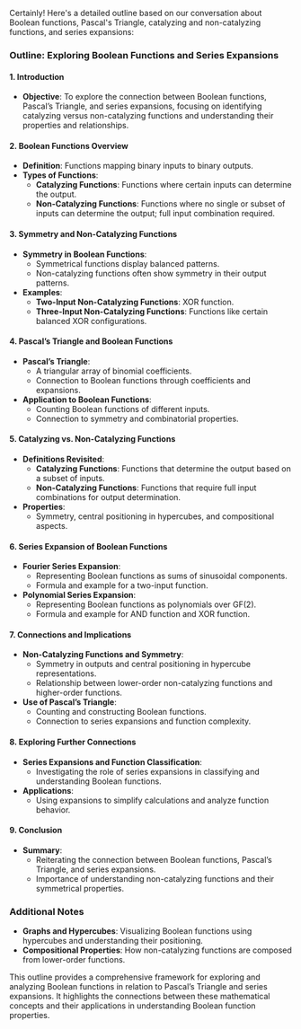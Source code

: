 Certainly! Here's a detailed outline based on our conversation about Boolean functions, Pascal's Triangle, catalyzing and non-catalyzing functions, and series expansions:

### Outline: Exploring Boolean Functions and Series Expansions

#### 1. **Introduction**
   - **Objective**: To explore the connection between Boolean functions, Pascal’s Triangle, and series expansions, focusing on identifying catalyzing versus non-catalyzing functions and understanding their properties and relationships.

#### 2. **Boolean Functions Overview**
   - **Definition**: Functions mapping binary inputs to binary outputs.
   - **Types of Functions**:
     - **Catalyzing Functions**: Functions where certain inputs can determine the output.
     - **Non-Catalyzing Functions**: Functions where no single or subset of inputs can determine the output; full input combination required.

#### 3. **Symmetry and Non-Catalyzing Functions**
   - **Symmetry in Boolean Functions**:
     - Symmetrical functions display balanced patterns.
     - Non-catalyzing functions often show symmetry in their output patterns.
   - **Examples**:
     - **Two-Input Non-Catalyzing Functions**: XOR function.
     - **Three-Input Non-Catalyzing Functions**: Functions like certain balanced XOR configurations.

#### 4. **Pascal’s Triangle and Boolean Functions**
   - **Pascal’s Triangle**:
     - A triangular array of binomial coefficients.
     - Connection to Boolean functions through coefficients and expansions.
   - **Application to Boolean Functions**:
     - Counting Boolean functions of different inputs.
     - Connection to symmetry and combinatorial properties.

#### 5. **Catalyzing vs. Non-Catalyzing Functions**
   - **Definitions Revisited**:
     - **Catalyzing Functions**: Functions that determine the output based on a subset of inputs.
     - **Non-Catalyzing Functions**: Functions that require full input combinations for output determination.
   - **Properties**:
     - Symmetry, central positioning in hypercubes, and compositional aspects.

#### 6. **Series Expansion of Boolean Functions**
   - **Fourier Series Expansion**:
     - Representing Boolean functions as sums of sinusoidal components.
     - Formula and example for a two-input function.
   - **Polynomial Series Expansion**:
     - Representing Boolean functions as polynomials over GF(2).
     - Formula and example for AND function and XOR function.

#### 7. **Connections and Implications**
   - **Non-Catalyzing Functions and Symmetry**:
     - Symmetry in outputs and central positioning in hypercube representations.
     - Relationship between lower-order non-catalyzing functions and higher-order functions.
   - **Use of Pascal’s Triangle**:
     - Counting and constructing Boolean functions.
     - Connection to series expansions and function complexity.

#### 8. **Exploring Further Connections**
   - **Series Expansions and Function Classification**:
     - Investigating the role of series expansions in classifying and understanding Boolean functions.
   - **Applications**:
     - Using expansions to simplify calculations and analyze function behavior.

#### 9. **Conclusion**
   - **Summary**:
     - Reiterating the connection between Boolean functions, Pascal’s Triangle, and series expansions.
     - Importance of understanding non-catalyzing functions and their symmetrical properties.

### Additional Notes
- **Graphs and Hypercubes**: Visualizing Boolean functions using hypercubes and understanding their positioning.
- **Compositional Properties**: How non-catalyzing functions are composed from lower-order functions.

This outline provides a comprehensive framework for exploring and analyzing Boolean functions in relation to Pascal’s Triangle and series expansions. It highlights the connections between these mathematical concepts and their applications in understanding Boolean function properties.